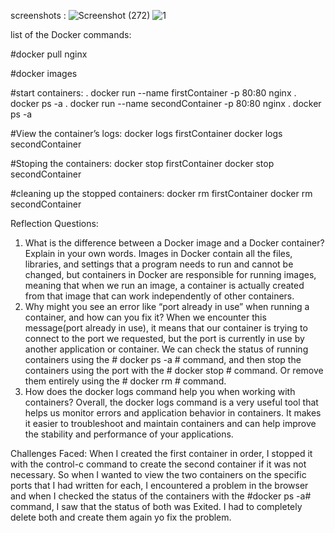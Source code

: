 screenshots :
![Screenshot (272)](https://github.com/user-attachments/assets/761a462a-653b-47ff-bc18-6db0ad365e5a)
![1](https://github.com/user-attachments/assets/20875d84-7ea6-4dc5-bd5d-a30cb29bae50)

list of the Docker commands:

#docker pull nginx

#docker images

#start containers:
. docker run --name firstContainer -p 80:80 nginx
. docker ps -a
. docker run --name secondContainer -p 80:80 nginx
. docker ps -a

#View the container’s logs:
docker logs firstContainer
docker logs secondContainer

#Stoping the containers:
docker stop firstContainer
docker stop secondContainer

#cleaning up the stopped containers:
docker rm firstContainer
docker rm secondContainer


Reflection Questions:
1. What is the difference between a Docker image and a Docker container? Explain in your own words.
Images in Docker contain all the files, libraries, and settings that a program needs to run and cannot be changed, but containers in Docker are responsible for running images, meaning that when we run an image, a container is actually created from that image that can work independently of other containers.
2. Why might you see an error like “port already in use” when running a container, and how can you fix it?
When we encounter this message(port already in use), it means that our container is trying to connect to the port we requested, but the port is currently in use by another application or container.
We can check the status of running containers using the # docker ps -a # command, and then stop the containers using the port  with the # docker stop # command.
Or remove them entirely using the # docker rm # command.
3. How does the docker logs command help you when working with containers?
Overall, the docker logs command is a very useful tool that helps us monitor errors and application behavior in containers. It makes it easier to troubleshoot and maintain containers and can help improve the stability and performance of your applications.

Challenges Faced:
When I created the first container in order, I stopped it with the control-c command to create the second container if it was not necessary. So when I wanted to view the two containers on the specific ports that I had written for each, I encountered a problem in the browser and when I checked the status of the containers with the #docker ps -a# command, I saw that the status of both was Exited. I had to completely delete both and create them again yo fix the problem.
